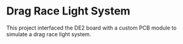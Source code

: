 # Drag Race Light System
This project interfaced the DE2 board with a custom PCB module to simulate a drag race light system.

